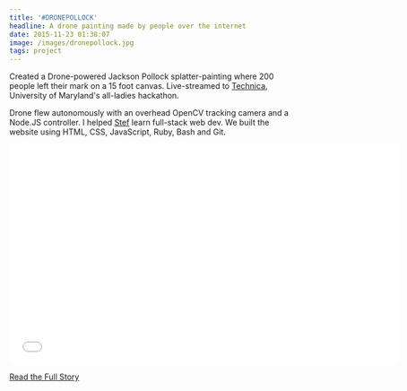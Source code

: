 ```yaml
---
title: '#DRONEPOLLOCK'
headline: A drone painting made by people over the internet
date: 2015-11-23 01:38:07
image: /images/dronepollock.jpg
tags: project
---
```


Created a Drone-powered Jackson Pollock splatter-painting where 200 people left their mark on a 15 foot canvas. Live-streamed to [Technica](http://gotechnica.org), University of Maryland's all-ladies hackathon.

Drone flew autonomously with an overhead OpenCV tracking camera and a Node.JS controller. I helped [Stef](http://stefcohen.com/) learn full-stack web dev. We built the website using HTML, CSS, JavaScript, Ruby, Bash and Git.

<p class="center"><iframe width="696" height="392" src="//player.vimeo.com/video/152479854" frameborder="0" allowfullscreen></iframe></p>

[Read the Full Story](http://news.mlh.io/the-making-of-drone-pollock-03-10-2016)
